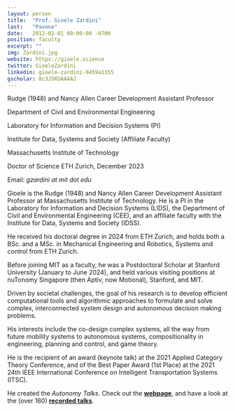 ```yaml
---
layout: person
title:  "Prof. Gioele Zardini"
last:   "Pavone"
date:   2012-02-01 00:00:00 -0700
position: faculty
excerpt: ""
img: Zardini.jpg
website: https://gioele.science
twitter: GioeleZardini
linkedin: gioele-zardini-9459a1155
gscholar: 0c3J5KUAAAAJ
---
```


Rudge (1948) and Nancy Allen Career Development Assistant Professor

Department of Civil and Environmental Engineering

Laboratory for Information and Decision Systems (PI)

Institute for Data, Systems and Society (Affiliate Faculty)

Massachusetts Institute of Technology

Doctor of Science ETH Zurich, December 2023

Email: <em>gzardini at mit dot edu</em>

Gioele is the Rudge (1948) and Nancy Allen Career Development Assistant Professor at Massachusetts Institute of Technology. He is a PI in the Laboratory for Information and Decision Systems (LIDS), the Department of Civil and Environmental Engineering (CEE), and an affiliate faculty with the Institute for Data, Systems and Society (IDSS). 

He received his doctoral degree in 2024 from ETH Zurich, and holds both a BSc. and a MSc. in Mechanical Engineering and Robotics, Systems and control from ETH Zurich.

Before joining MIT as a faculty, he was a Postdoctoral Scholar at Stanford University (January to June 2024), and held various visiting positions at nuTonomy Singapore (then Aptiv, now Motional), Stanford, and MIT.

Driven by societal challenges, the goal of his research is to develop efficient computational tools and algorithmic approaches to formulate and solve complex, interconnected system design and autonomous decision making problems.

His interests include the co-design complex systems, all the way from future mobility systems to autonomous systems, compositionality in engineering, planning and control, and game theory.

He is the recipient of an award (keynote talk) at the 2021 Applied Category Theory Conference, and of the Best Paper Award (1st Place) at the 2021 24th IEEE International Conference on Intelligent Transportation Systems (ITSC).
		
He created the <em>Autonomy Talks</em>. Check out the <b><a class="black-link" href="https://zardini.mit.edu/autonomytalks" target="_blank">webpage</a></b>, and have a look at the (over 160) <b><a class="black-link" href="https://www.youtube.com/playlist?list=PLOjPogOkotlO-nrJ1Pw2hWMpqh7E-_L97" target="_blank">recorded talks</a></b>.